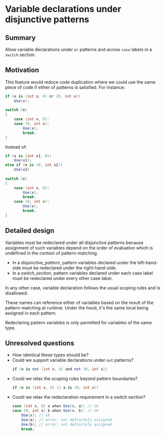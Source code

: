# Variable declarations under disjunctive patterns

## Summary  

Allow variable declarations under `or` patterns and across `case` labels in a `switch` section.

## Motivation

This feature would reduce code duplication where we could use the same piece of code if either of patterns is satisfied. For instance:
```cs
if (e is (int x, 0) or (0, int x))
    Use(x);
  
switch (e)
{
    case (int x, 0):
    case (0, int x):
        Use(x);
        break;
}
```
Instead of:

```cs
if (e is (int x1, 0))
    Use(x1);
else if (e is (0, int x2))
    Use(x2)
  
switch (e)
{
    case (int x, 0):
        Use(x);
        break;
    case (0, int x):
        Use(x);
        break;
}
```

## Detailed design

Variables *must* be redeclared under all disjuncitve patterns because assignment of such variables depend on the order of evaluation which is undefined in the context of pattern-matching.

- In a *disjunctive_pattern*, pattern variables declared under the left-hand-side must be redeclared under the right-hand-side.
- In a *switch_section*, pattern variables declared under each case label must be redeclared under every other case label.

In any other case, variable declaration follows the usual scoping rules and is disallowed.

These names can reference either of variables based on the result of the pattern-matching at runtime. Under the hood, it's the same local being assigned in each pattern.

Redeclaring pattern variables is only permitted for variables of the same type.

## Unresolved questions

- How identical these types should be?
- Could we support variable declarations under `not` patterns?
    ```cs
    if (e is not (int x, 0) and not (0, int x))
    ```
- Could we relax the scoping rules beyond pattern boundaries?
    ```cs
    if (e is (int x, 0) || a is (0, int x))
    ```
- Could we relax the redeclaration requirement in a switch section? 
    ```cs
    case (int x, 0) a when Use(x, a): // ok
    case (0, int x) b when Use(x, b): // ok
        Use(x); // ok
        Use(a); // error; not definitely assigned
        Use(b); // error; not definitely assigned
        break;
    ```
